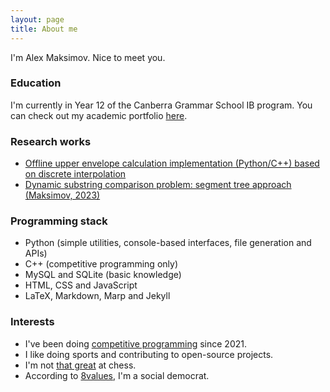 ```yaml
---
layout: page
title: About me
---
```


I'm Alex Maksimov. Nice to meet you.

### Education

I'm currently in Year 12 of the Canberra Grammar School IB program. You can check out my academic portfolio [here](https://maleksware.github.io/portfolio-alex).

### Research works

- [Offline upper envelope calculation implementation (Python/C++) based on discrete interpolation](https://github.com/maleksware/upper-envelope)
- [Dynamic substring comparison problem: segment tree approach (Maksimov, 2023)](https://github.com/maleksware/hash-segtree)

### Programming stack

- Python (simple utilities, console-based interfaces, file generation and APIs)
- C++ (competitive programming only)
- MySQL and SQLite (basic knowledge)
- HTML, CSS and JavaScript
- LaTeX, Markdown, Marp and Jekyll

### Interests

- I've been doing [competitive programming](https://codeforces.com/profile/ad_red) since 2021.
- I like doing sports and contributing to open-source projects.
- I'm not [that great](https://lichess.org/@/alex_maksimov) at chess.
- According to [8values](https://8values.github.io), I'm a social democrat.
